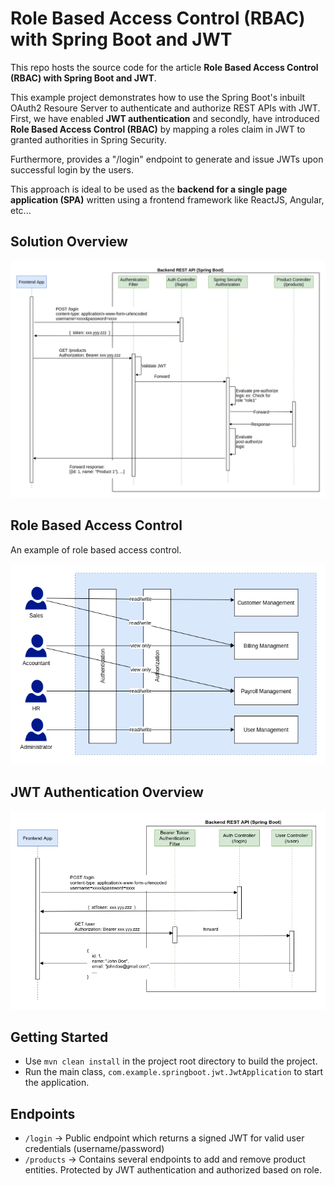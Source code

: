 # Role Based Access Control (RBAC) with Spring Boot and JWT

This repo hosts the source code for the article **Role Based Access Control (RBAC) with Spring Boot and JWT**.

This example project demonstrates how to use the Spring Boot's inbuilt OAuth2 Resoure Server to authenticate and 
authorize REST APIs with JWT. First, we have enabled **JWT authentication** and secondly, have introduced 
**Role Based Access Control (RBAC)** by mapping a roles claim in JWT to granted authorities in Spring Security.

Furthermore, provides a "/login" endpoint to generate and issue JWTs upon
successful login by the users.

This approach is ideal to be used as the 
**backend for a single page application (SPA)** written using a frontend framework like
ReactJS, Angular, etc...

## Solution Overview

![Solution Overview](https://github.com/IMS94/spring-boot-jwt-authorization/blob/master/authorization_process.png?raw=true "Solution Overview")

## Role Based Access Control
An example of role based access control.

![RBAC Example](https://github.com/IMS94/spring-boot-jwt-authorization/blob/master/rbac_sample.png?raw=true "Solution Overview")

## JWT Authentication Overview

![Solution Overview](https://github.com/IMS94/spring-boot-jwt-authorization/blob/master/solution_overview.png?raw=true "Solution Overview")

## Getting Started

- Use `mvn clean install` in the project root directory to build the project. 
- Run the main class, `com.example.springboot.jwt.JwtApplication` to start the application.

## Endpoints

- `/login` -> Public endpoint which returns a signed JWT for valid user credentials (username/password)
- `/products` -> Contains several endpoints to add and remove product entities. Protected by JWT authentication and
authorized based on role.